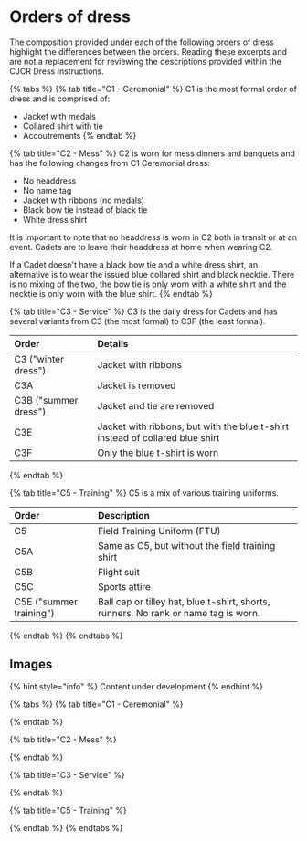 # Orders of dress

The composition provided under each of the following orders of dress highlight the differences between the orders. Reading these excerpts and are not a replacement for reviewing the descriptions provided within the CJCR Dress Instructions.

{% tabs %}
{% tab title="C1 - Ceremonial" %}
C1 is the most formal order of dress and is comprised of:

* Jacket with medals
* Collared shirt with tie
* Accoutrements
{% endtab %}

{% tab title="C2 - Mess" %}
C2 is worn for mess dinners and banquets and has the following changes from C1 Ceremonial dress:

* No headdress
* No name tag
* Jacket with ribbons \(no medals\)
* Black bow tie instead of black tie
* White dress shirt

It is important to note that no headdress is worn in C2 both in transit or at an event. Cadets are to leave their headdress at home when wearing C2.

If a Cadet doesn't have a black bow tie and a white dress shirt, an alternative is to wear the issued blue collared shirt and black  necktie. There is no mixing of the two, the bow tie is only worn with a white shirt and the necktie is only worn with the blue shirt.
{% endtab %}

{% tab title="C3 - Service" %}
C3 is the daily dress for Cadets and has several variants from C3 \(the most formal\) to C3F \(the least formal\).

| Order | Details |
| :--- | :--- |
| C3 \("winter dress"\) | Jacket with ribbons |
| C3A | Jacket is removed |
| C3B \("summer dress"\) | Jacket and tie are removed |
| C3E | Jacket with ribbons, but with the blue t-shirt instead of collared blue shirt |
| C3F | Only the blue t-shirt is worn |
{% endtab %}

{% tab title="C5 - Training" %}
C5 is a mix of various training uniforms.

| Order | Description |
| :--- | :--- |
| C5 | Field Training Uniform \(FTU\) |
| C5A | Same as C5, but without the field training shirt |
| C5B | Flight suit |
| C5C | Sports attire |
| C5E \("summer training"\) | Ball cap or tilley hat, blue t-shirt, shorts, runners. No rank or name tag is worn. |
{% endtab %}
{% endtabs %}

## Images

{% hint style="info" %}
Content under development
{% endhint %}

{% tabs %}
{% tab title="C1 - Ceremonial" %}

{% endtab %}

{% tab title="C2 - Mess" %}

{% endtab %}

{% tab title="C3 - Service" %}

{% endtab %}

{% tab title="C5 - Training" %}

{% endtab %}
{% endtabs %}

